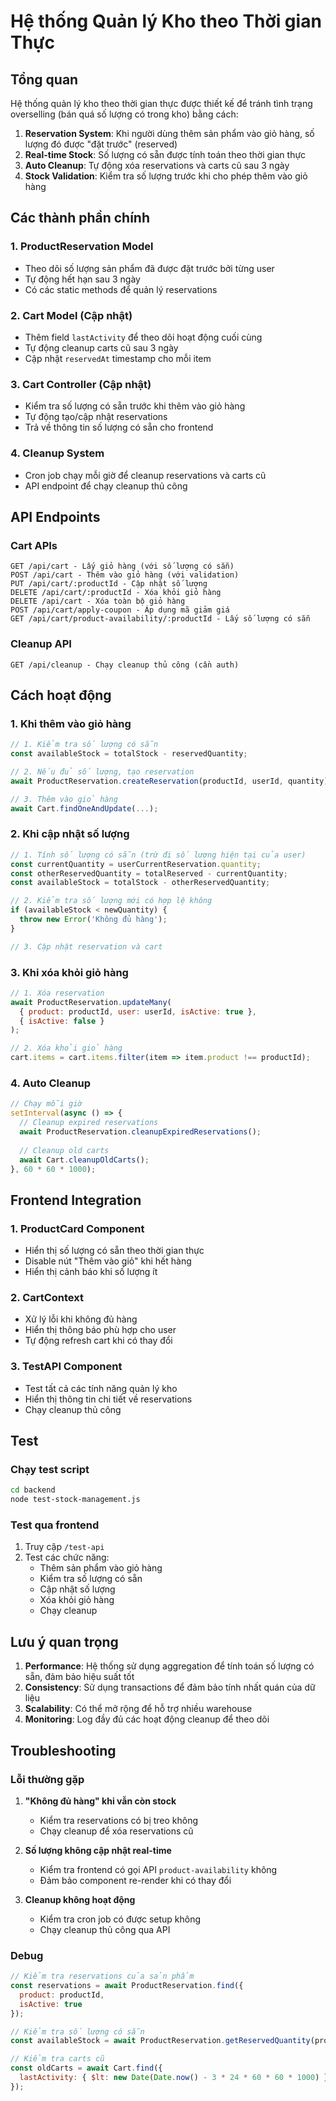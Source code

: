 # Hệ thống Quản lý Kho theo Thời gian Thực

## Tổng quan

Hệ thống quản lý kho theo thời gian thực được thiết kế để tránh tình trạng overselling (bán quá số lượng có trong kho) bằng cách:

1. **Reservation System**: Khi người dùng thêm sản phẩm vào giỏ hàng, số lượng đó được "đặt trước" (reserved)
2. **Real-time Stock**: Số lượng có sẵn được tính toán theo thời gian thực
3. **Auto Cleanup**: Tự động xóa reservations và carts cũ sau 3 ngày
4. **Stock Validation**: Kiểm tra số lượng trước khi cho phép thêm vào giỏ hàng

## Các thành phần chính

### 1. ProductReservation Model
- Theo dõi số lượng sản phẩm đã được đặt trước bởi từng user
- Tự động hết hạn sau 3 ngày
- Có các static methods để quản lý reservations

### 2. Cart Model (Cập nhật)
- Thêm field `lastActivity` để theo dõi hoạt động cuối cùng
- Tự động cleanup carts cũ sau 3 ngày
- Cập nhật `reservedAt` timestamp cho mỗi item

### 3. Cart Controller (Cập nhật)
- Kiểm tra số lượng có sẵn trước khi thêm vào giỏ hàng
- Tự động tạo/cập nhật reservations
- Trả về thông tin số lượng có sẵn cho frontend

### 4. Cleanup System
- Cron job chạy mỗi giờ để cleanup reservations và carts cũ
- API endpoint để chạy cleanup thủ công

## API Endpoints

### Cart APIs
```
GET /api/cart - Lấy giỏ hàng (với số lượng có sẵn)
POST /api/cart - Thêm vào giỏ hàng (với validation)
PUT /api/cart/:productId - Cập nhật số lượng
DELETE /api/cart/:productId - Xóa khỏi giỏ hàng
DELETE /api/cart - Xóa toàn bộ giỏ hàng
POST /api/cart/apply-coupon - Áp dụng mã giảm giá
GET /api/cart/product-availability/:productId - Lấy số lượng có sẵn
```

### Cleanup API
```
GET /api/cleanup - Chạy cleanup thủ công (cần auth)
```

## Cách hoạt động

### 1. Khi thêm vào giỏ hàng
```javascript
// 1. Kiểm tra số lượng có sẵn
const availableStock = totalStock - reservedQuantity;

// 2. Nếu đủ số lượng, tạo reservation
await ProductReservation.createReservation(productId, userId, quantity);

// 3. Thêm vào giỏ hàng
await Cart.findOneAndUpdate(...);
```

### 2. Khi cập nhật số lượng
```javascript
// 1. Tính số lượng có sẵn (trừ đi số lượng hiện tại của user)
const currentQuantity = userCurrentReservation.quantity;
const otherReservedQuantity = totalReserved - currentQuantity;
const availableStock = totalStock - otherReservedQuantity;

// 2. Kiểm tra số lượng mới có hợp lệ không
if (availableStock < newQuantity) {
  throw new Error('Không đủ hàng');
}

// 3. Cập nhật reservation và cart
```

### 3. Khi xóa khỏi giỏ hàng
```javascript
// 1. Xóa reservation
await ProductReservation.updateMany(
  { product: productId, user: userId, isActive: true },
  { isActive: false }
);

// 2. Xóa khỏi giỏ hàng
cart.items = cart.items.filter(item => item.product !== productId);
```

### 4. Auto Cleanup
```javascript
// Chạy mỗi giờ
setInterval(async () => {
  // Cleanup expired reservations
  await ProductReservation.cleanupExpiredReservations();
  
  // Cleanup old carts
  await Cart.cleanupOldCarts();
}, 60 * 60 * 1000);
```

## Frontend Integration

### 1. ProductCard Component
- Hiển thị số lượng có sẵn theo thời gian thực
- Disable nút "Thêm vào giỏ" khi hết hàng
- Hiển thị cảnh báo khi số lượng ít

### 2. CartContext
- Xử lý lỗi khi không đủ hàng
- Hiển thị thông báo phù hợp cho user
- Tự động refresh cart khi có thay đổi

### 3. TestAPI Component
- Test tất cả các tính năng quản lý kho
- Hiển thị thông tin chi tiết về reservations
- Chạy cleanup thủ công

## Test

### Chạy test script
```bash
cd backend
node test-stock-management.js
```

### Test qua frontend
1. Truy cập `/test-api`
2. Test các chức năng:
   - Thêm sản phẩm vào giỏ hàng
   - Kiểm tra số lượng có sẵn
   - Cập nhật số lượng
   - Xóa khỏi giỏ hàng
   - Chạy cleanup

## Lưu ý quan trọng

1. **Performance**: Hệ thống sử dụng aggregation để tính toán số lượng có sẵn, đảm bảo hiệu suất tốt
2. **Consistency**: Sử dụng transactions để đảm bảo tính nhất quán của dữ liệu
3. **Scalability**: Có thể mở rộng để hỗ trợ nhiều warehouse
4. **Monitoring**: Log đầy đủ các hoạt động cleanup để theo dõi

## Troubleshooting

### Lỗi thường gặp

1. **"Không đủ hàng" khi vẫn còn stock**
   - Kiểm tra reservations có bị treo không
   - Chạy cleanup để xóa reservations cũ

2. **Số lượng không cập nhật real-time**
   - Kiểm tra frontend có gọi API `product-availability` không
   - Đảm bảo component re-render khi có thay đổi

3. **Cleanup không hoạt động**
   - Kiểm tra cron job có được setup không
   - Chạy cleanup thủ công qua API

### Debug

```javascript
// Kiểm tra reservations của sản phẩm
const reservations = await ProductReservation.find({ 
  product: productId, 
  isActive: true 
});

// Kiểm tra số lượng có sẵn
const availableStock = await ProductReservation.getReservedQuantity(productId);

// Kiểm tra carts cũ
const oldCarts = await Cart.find({
  lastActivity: { $lt: new Date(Date.now() - 3 * 24 * 60 * 60 * 1000) }
});
``` 
